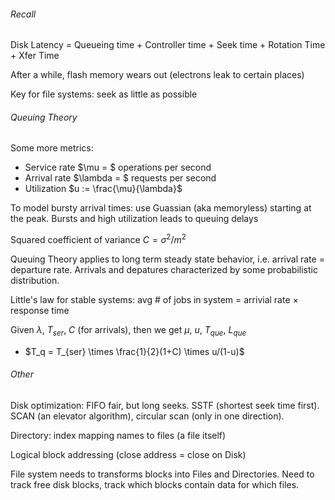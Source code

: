 ###### Recall

Disk Latency $=$ Queueing time $+$ Controller time $+$ Seek time $+$ Rotation Time $+$ Xfer Time

After a while, flash memory wears out (electrons leak to certain places)

Key for file systems: seek as little as possible

###### Queuing Theory

Some more metrics:

- Service rate $\mu = $ operations per second
- Arrival rate $\lambda = $ requests per second
- Utilization $u := \frac{\mu}{\lambda}$

To model bursty arrival times: use Guassian (aka memoryless) starting at the peak. Bursts and high utilization leads to queuing delays

Squared coefficient of variance $C = \sigma^2 /m^2$

Queuing Theory applies to long term steady state behavior, i.e. arrival rate $=$ departure rate. Arrivals and depatures characterized by some probabilistic distribution.

Little's law for stable systems: avg # of jobs in system $=$ arrivial rate $\times$ response time

Given $\lambda$, $T_{ser}$, $C$ (for arrivals),  then we get $\mu$, $u$, $T_{que}$, $L_{que}$ 

- $T_q = T_{ser} \times \frac{1}{2}(1+C) \times u/(1-u)$

###### Other

Disk optimization: FIFO fair, but long seeks. SSTF (shortest seek time first). SCAN (an elevator algorithm), circular scan (only in one direction).

Directory: index mapping names to files (a file itself)

Logical block addressing (close address = close on Disk)

File system needs to transforms blocks into Files and Directories. Need to track free disk blocks, track which blocks contain data for which files.